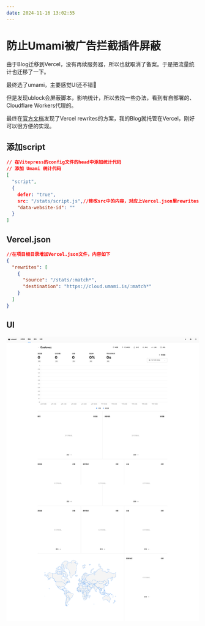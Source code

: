 ```yaml
---
date: 2024-11-16 13:02:55
---
```


# 防止Umami被广告拦截插件屏蔽

由于Blog迁移到Vercel，没有再续服务器，所以也就取消了备案。于是把流量统计也迁移了一下。

最终选了umami，主要感觉UI还不错🤣

但是发现ublock会屏蔽脚本，影响统计，所以去找一些办法，看到有自部署的、Cloudflare Workers代理的。

最终在[官方文档](https://umami.is/docs/guides/running-on-vercel#proxy-umami-analytics-via-vercel)发现了Vercel rewrites的方案，我的Blog就托管在Vercel，刚好可以很方便的实现。

## 添加script
```json
// 在Vitepress的config文件的head中添加统计代码
// 添加 Umami 统计代码
[
  "script",
  {
    defer: "true",
    src: "/stats/script.js",//修改src中的内容，对应上Vercel.json里rewrites的配置就行
    "data-website-id": ""
  }
]
```

## Vercel.json
```json
//在项目根目录增加Vercel.json文件，内容如下
{
  "rewrites": [
    {
      "source": "/stats/:match*",
      "destination": "https://cloud.umami.is/:match*"
    }
  ]
}
```

## UI
![](assets/Umami防止被广告插件屏蔽-202411161307.png)
<gitalk/>